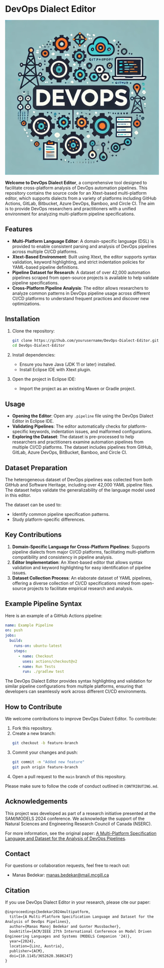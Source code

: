 # DevOps Dialect Editor
![DevOps Dialect Editor Logo](DevOps_Dialect_Editor.png)


**Welcome to DevOps Dialect Editor**, a comprehensive tool designed to facilitate cross-platform analysis of DevOps automation pipelines. This repository contains the source code for an Xtext-based multi-platform editor, which supports dialects from a variety of platforms including GitHub Actions, GitLab, Bitbucket, Azure DevOps, Bamboo, and Circle CI. The aim is to provide DevOps researchers and practitioners with a unified environment for analyzing multi-platform pipeline specifications.

## Features

- **Multi-Platform Language Editor**: A domain-specific language (DSL) is provided to enable consistent parsing and analysis of DevOps pipelines across multiple CI/CD platforms.
- **Xtext-Based Environment**: Built using Xtext, the editor supports syntax validation, keyword highlighting, and strict indentation policies for YAML-based pipeline definitions.
- **Pipeline Dataset for Research**: A dataset of over 42,000 automation pipelines scraped from open-source projects is available to help validate pipeline specifications.
- **Cross-Platform Pipeline Analysis**: The editor allows researchers to analyze common patterns in DevOps pipeline usage across different CI/CD platforms to understand frequent practices and discover new optimizations.

## Installation

1. Clone the repository:
   ```sh
   git clone https://github.com/yourusername/DevOps-Dialect-Editor.git
   cd DevOps-Dialect-Editor
   ```

2. Install dependencies:
   - Ensure you have Java (JDK 11 or later) installed.
   - Install Eclipse IDE with Xtext plugin.

3. Open the project in Eclipse IDE:
   - Import the project as an existing Maven or Gradle project.

## Usage

- **Opening the Editor**: Open any `.pipeline` file using the DevOps Dialect Editor in Eclipse IDE.
- **Validating Pipelines**: The editor automatically checks for platform-specific keywords, indentation issues, and malformed configurations.
- **Exploring the Dataset**: The dataset is pre-processed to help researchers and practitioners examine automation pipelines from multiple CI/CD platforms. The dataset includes pipelines from GitHub, GitLab, Azure DevOps, BitBucket, Bamboo, and Circle CI.

## Dataset Preparation

The heterogeneous dataset of DevOps pipelines was collected from both GitHub and Software Heritage, including over 42,000 YAML pipeline files. The dataset helps validate the generalizability of the language model used in this editor.

The dataset can be used to:
- Identify common pipeline specification patterns.
- Study platform-specific differences.

## Key Contributions

1. **Domain-Specific Language for Cross-Platform Pipelines**: Supports pipeline dialects from major CI/CD platforms, facilitating multi-platform compatibility and consistency in pipeline analysis.
2. **Editor Implementation**: An Xtext-based editor that allows syntax validation and keyword highlighting for easy identification of pipeline issues.
3. **Dataset Collection Process**: An elaborate dataset of YAML pipelines, offering a diverse collection of CI/CD specifications mined from open-source projects to facilitate empirical research and analysis.

## Example Pipeline Syntax

Here is an example of a GitHub Actions pipeline:

```yaml
name: Example Pipeline
on: push
jobs:
  build:
    runs-on: ubuntu-latest
    steps:
      - name: Checkout
        uses: actions/checkout@v2
      - name: Run Tests
        run: ./gradlew test
```

The DevOps Dialect Editor provides syntax highlighting and validation for similar pipeline configurations from multiple platforms, ensuring that developers can seamlessly work across different CI/CD environments.

## How to Contribute

We welcome contributions to improve DevOps Dialect Editor. To contribute:

1. Fork this repository.
2. Create a new branch:
   ```sh
   git checkout -b feature-branch
   ```
3. Commit your changes and push:
   ```sh
   git commit -m "Added new feature"
   git push origin feature-branch
   ```
4. Open a pull request to the `main` branch of this repository.

Please make sure to follow the code of conduct outlined in `CONTRIBUTING.md`.

<!-- ## License

This project is licensed under the MIT License. See the `LICENSE` file for more details. -->

## Acknowledgements

This project was developed as part of a research initiative presented at the SAM/MODELS 2024 conference. We acknowledge the support of the Natural Sciences and Engineering Research Council of Canada (NSERC).

For more information, see the original paper: [A Multi-Platform Specification Language and Dataset for the Analysis of DevOps Pipelines](https://doi.org/10.1145/3652620.3686247).

## Contact

For questions or collaboration requests, feel free to reach out:
- Manas Bedekar: [manas.bedekar@mail.mcgill.ca](mailto:manas.bedekar@mail.mcgill.ca)

## Citation

If you use DevOps Dialect Editor in your research, please cite our paper:
```
@inproceedings{bedekar2024multipatform,
  title={A Multi-Platform Specification Language and Dataset for the Analysis of DevOps Pipelines},
  author={Manas Manoj Bedekar and Gunter Mussbacher},
  booktitle={ACM/IEEE 27th International Conference on Model Driven Engineering Languages and Systems (MODELS Companion '24)},
  year={2024},
  location={Linz, Austria},
  publisher={ACM},
  doi={10.1145/3652620.3686247}
}
```

